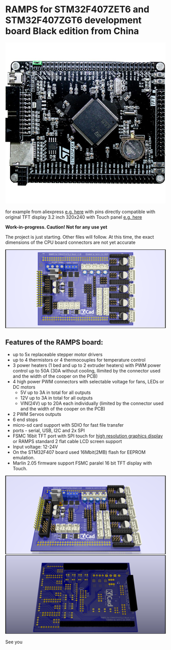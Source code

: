 # RAMPS for STM32F407ZET6 and STM32F407ZGT6 development board Black edition from China
![Picture from KiCad Rendering](Images/Stm32f407zet6-F407zgt6.jpg)

for example from aliexpress [e.g. here](https://www.aliexpress.com/wholesale?catId=0&initiative_id=SB_20200509043338&SearchText=stm32f407Zet6+development+board)
with pins directly compatible with original TFT display 3.2 inch 320x240 with Touch panel  [e.g. here](https://www.aliexpress.com/wholesale?catId=0&initiative_id=SB_20200509115015&origin=y&SearchText=3.2+TFT+for+STM32F407VET6)

__Work-in-progress. Caution! Not for any use yet__

The project is just starting. Other files will follow.
At this time, the exact dimensions of the CPU 
board connectors are not yet accurate

![Picture from KiCad Rendering](Images/RAMPS_STM32F407_TFT_Touch.png)

Features of the RAMPS board:
-----
  + up to 5x replaceable stepper motor drivers 
  + up to 4 thermistors or 4 thermocouples for temperature control
  + 3 power heaters (1 bed and up to 2 extruder heaters) with PWM power control up to 50A (30A without cooling, llimited by the connector used and the width of the cooper on the PCB)
  + 4 high power PWM connectors with selectable voltage for fans, LEDs or DC motors
    - 5V up to 3A in total for all outputs
    - 12V up to 3A in total for all outputs
    - VIN(24V) up to 20A each individually (limited by the connector used and the width of the cooper on the PCB)
  + 2 PWM Servos outputs
  + 6 end stops 
  + micro-sd card support with SDIO for fast file transfer
  + ports - serial, USB, I2C and 2x SPI
  + FSMC 16bit TFT port with SPI touch for [high resolution graphics display](https://www.aliexpress.com/wholesale?catId=0&initiative_id=SB_20200509115015&origin=y&SearchText=3.2+TFT+for+STM32F407VET6)  or RAMPS standard 2 flat cable LCD screen support
  + Input voltage: 12-24V
  + On the STM32F407 board used 16Mbit(2MB) flash for EEPROM emulation.
  + Marlin 2.05 firmware support FSMC paralel 16 bit TFT display with Touch. 
  
![Picture from KiCad Rendering](Images/RAMPS_STM32F407_TFT_Touch1.png)
![Picture from KiCad Rendering](Images/RAMPS_STM32F407_TFT_Touch2.png)

See you


